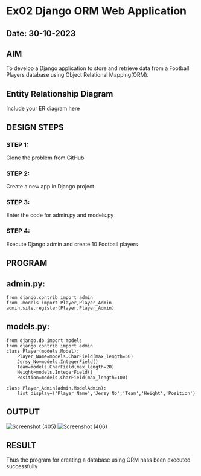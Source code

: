 # Ex02 Django ORM Web Application
## Date: 30-10-2023

## AIM
To develop a Django application to store and retrieve data from a Football Players database using Object Relational Mapping(ORM).

## Entity Relationship Diagram

Include your ER diagram here

## DESIGN STEPS

### STEP 1:
Clone the problem from GitHub

### STEP 2:
Create a new app in Django project

### STEP 3:
Enter the code for admin.py and models.py


### STEP 4:
Execute Django admin and create 10 Football players

## PROGRAM

## admin.py:
```
from django.contrib import admin
from .models import Player,Player_Admin
admin.site.register(Player,Player_Admin)
```

## models.py:
```
from django.db import models
from django.contrib import admin
class Player(models.Model):
    Player_Name=models.CharField(max_length=50)
    Jersy_No=models.IntegerField()
    Team=models.CharField(max_length=20)
    Height=models.IntegerField()
    Position=models.CharField(max_length=100)

class Player_Admin(admin.ModelAdmin):
    list_display=('Player_Name','Jersy_No','Team','Height','Position')
```

## OUTPUT
![Screenshot (405)](https://github.com/ashmistalin/ORM/assets/103128410/65ee369c-199d-482b-a790-a964e8aaedf1)
![Screenshot (406)](https://github.com/ashmistalin/ORM/assets/103128410/5cb5b895-bea1-43df-9b99-8c001077d616)


## RESULT
Thus the program for creating a database using ORM hass been executed successfully

